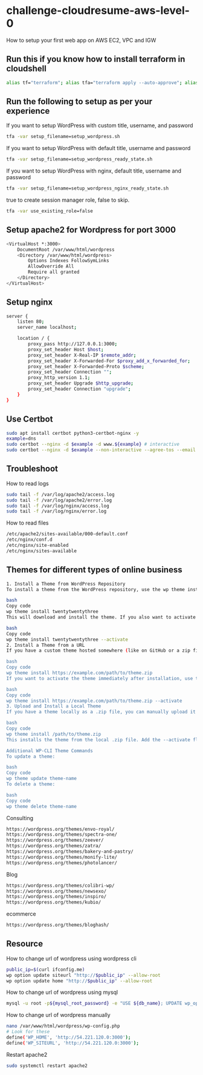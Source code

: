 # challenge-cloudresume-aws-level-0
How to setup your first web app on AWS EC2, VPC and IGW
## Run this if you know how to install terraform in cloudshell
```bash
alias tf="terraform"; alias tfa="terraform apply --auto-approve"; alias tfd="terraform destroy --auto-approve"; alias tfm="terraform init; terraform fmt; terraform validate; terraform plan"; sudo yum install -y yum-utils shadow-utils; sudo yum-config-manager --add-repo https://rpm.releases.hashicorp.com/AmazonLinux/hashicorp.repo; sudo yum -y install terraform; terraform init
```
## Run the following to setup as per your experience
If you want to setup WordPress with custom title, username, and password
```bash
tfa -var setup_filename=setup_wordpress.sh
```
If you want to setup WordPress with default title, username and password
```bash
tfa -var setup_filename=setup_wordpress_ready_state.sh
```
If you want to setup WordPress with nginx, default title, username and password
```bash
tfa -var setup_filename=setup_wordpress_nginx_ready_state.sh
```
true to create session manager role, false to skip.
```bash
tfa -var use_existing_role=false
```
## Setup apache2 for Wordpress for port 3000
```bash
<VirtualHost *:3000>
    DocumentRoot /var/www/html/wordpress
    <Directory /var/www/html/wordpress>
        Options Indexes FollowSymLinks
        AllowOverride All
        Require all granted
    </Directory>
</VirtualHost>
```
## Setup nginx
```bash
server {
    listen 80;
    server_name localhost;

    location / {
        proxy_pass http://127.0.0.1:3000;
        proxy_set_header Host $host;
        proxy_set_header X-Real-IP $remote_addr;
        proxy_set_header X-Forwarded-For $proxy_add_x_forwarded_for;
        proxy_set_header X-Forwarded-Proto $scheme;
        proxy_set_header Connection "";
        proxy_http_version 1.1;
        proxy_set_header Upgrade $http_upgrade;
        proxy_set_header Connection "upgrade";
    }
}
```
## Use Certbot
```bash
sudo apt install certbot python3-certbot-nginx -y
example=dns
sudo certbot --nginx -d $example -d www.${example} # interactive
sudo certbot --nginx -d $example --non-interactive --agree-tos --email your-email@${example} # non interactive
```
## Troubleshoot
How to read logs
```bash
sudo tail -f /var/log/apache2/access.log
sudo tail -f /var/log/apache2/error.log
sudo tail -f /var/log/nginx/access.log
sudo tail -f /var/log/nginx/error.log
```
How to read files
```bash
/etc/apache2/sites-available/000-default.conf
/etc/nginx/conf.d
/etc/nginx/site-enabled
/etc/nginx/sites-available
```
## Themes for different types of online business
```bash
1. Install a Theme from WordPress Repository
To install a theme from the WordPress repository, use the wp theme install command. For example, to install the Twenty Twenty-Three theme:

bash
Copy code
wp theme install twentytwentythree
This will download and install the theme. If you also want to activate it immediately, add the --activate flag:

bash
Copy code
wp theme install twentytwentythree --activate
2. Install a Theme from a URL
If you have a custom theme hosted somewhere (like on GitHub or a zip file on another server), you can install it from a URL. Here's an example:

bash
Copy code
wp theme install https://example.com/path/to/theme.zip
If you want to activate the theme immediately after installation, use the --activate flag:

bash
Copy code
wp theme install https://example.com/path/to/theme.zip --activate
3. Upload and Install a Local Theme
If you have a theme locally as a .zip file, you can manually upload it using the command:

bash
Copy code
wp theme install /path/to/theme.zip
This installs the theme from the local .zip file. Add the --activate flag if you want to activate it upon installation.

Additional WP-CLI Theme Commands
To update a theme:

bash
Copy code
wp theme update theme-name
To delete a theme:

bash
Copy code
wp theme delete theme-name
```

Consulting
```bash
https://wordpress.org/themes/envo-royal/
https://wordpress.org/themes/spectra-one/
https://wordpress.org/themes/zeever/
https://wordpress.org/themes/zatra/
https://wordpress.org/themes/bakery-and-pastry/
https://wordpress.org/themes/monify-lite/
https://wordpress.org/themes/photolancer/
```
Blog
```bash
https://wordpress.org/themes/colibri-wp/
https://wordpress.org/themes/newsexo/
https://wordpress.org/themes/inspiro/
https://wordpress.org/themes/kubio/

```
ecommerce
```bash
https://wordpress.org/themes/bloghash/
```

## Resource
How to change url of wordpress using wordpress cli
```bash
public_ip=$(curl ifconfig.me)
wp option update siteurl "http://$public_ip" --allow-root
wp option update home "http://$public_ip" --allow-root
```
How to change url of wordpress using mysql
```bash
mysql -u root -p${mysql_root_password} -e "USE ${db_name}; UPDATE wp_options SET option_value='http://${public_ip}' WHERE option_name='siteurl' OR option_name='home';"
```
How to change url of wordpress manually
```bash
nano /var/www/html/wordpress/wp-config.php
# Look for these
define('WP_HOME', 'http://54.221.120.0:3000');
define('WP_SITEURL', 'http://54.221.120.0:3000');
```
Restart apache2
```bash
sudo systemctl restart apache2
```

